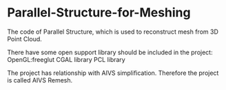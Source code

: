 # Parallel-Structure-for-Meshing
The code of Parallel Structure, which is used to reconstruct mesh from 3D Point Cloud.

There have some open support library should be included in the project:
OpenGL:freeglut
CGAL library
PCL library

The project has relationship with AIVS simplification. Therefore the project is called AIVS Remesh.

